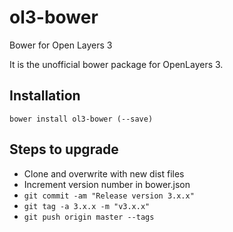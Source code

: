 ol3-bower
================

Bower for Open Layers 3

It is the unofficial bower package for OpenLayers 3.

## Installation
`bower install ol3-bower (--save)`

## Steps to upgrade
* Clone and overwrite with new dist files
* Increment version number in bower.json
* `git commit -am "Release version 3.x.x"`
* `git tag -a 3.x.x -m "v3.x.x"`
* `git push origin master --tags`
